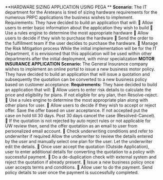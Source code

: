**HARDWARE SIZING APPLICATION USING PEGA **
**Scenario:**
The IT department for the Areteans is tired of sizing hardware requirements for the numerous PRPC applications the business wishes to implement.
Requirements:
They have decided to build an application that will:
	Allow	users	to	enter	basic	information	about	the application they wish to build
	Use a rules engine to determine the most appropriate hardware
	Allow users to decide if they wish to purchase the hardware
	Send the order to the fulfillment team if the user decides to purchase the hardware.
	Manage the Risk Mitigation process While the initial implementation will be for the IT Department, it is envisioned that this application will be used within other departments after the initial deployment, with minor specialization
**MOTOR INSURANCE APPLICATION**
**Scenario:**
The General Insurance company wishes to implement an online portal to issue a new business motor policy. They have decided to build an application that will issue a quotation and subsequently the quotation can be converted to a new business policy based on customer acceptance. 
**Requirements:**
They have decided to build an application that will:
	Allow users to enter risk details to calculate the price and eligibility for plans. If not eligible for any plan, then Resolve-reject.
	Use a rules engine to determine the most appropriate plan along with other plans for user.
	Allow users to decide if they wish to accept or reject offer. Save the offer based on user acceptance. If not accepted put the case on hold till 30 days. Post 30 days cancel the case (Resolved-Cancel).
	If the quotation is not rejected by auto reject rules or not applicable for UW review then, send the offer quotation as an email to user from personalized email account.
	Check underwriting conditions and refer to underwriter if required Allow the underwriter to review the details entered by the user and manually select one plan for the user. Let the underwriter edit the details.
	Once user accept the quotation (Outside Application), user to enter additional details for converting the quotation to a policy with successful payment.
	Do a de-duplication check with external system and reject the quotation if already present.
	Issue a new business policy once user accepts terms and conditions.
	Allow user to do the payment. Send policy details to user once the payment is successfully completed.  
